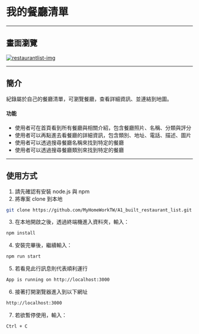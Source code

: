 # 我的餐廳清單

<hr style="1px solid lightgray;">


## 畫面瀏覽
[![restaurantlist-img](https://i.imgur.com/U7Q52bpm.png)](https://i.imgur.com/U7Q52bp.png)

<hr style="1px solid lightgray;">

## 簡介
紀錄屬於自己的餐廳清單，可瀏覽餐廳，查看詳細資訊、並連結到地圖。
  
#### 功能
  - 使用者可在首頁看到所有餐廳與相關介紹，包含餐廳照片、名稱、分類與評分
  - 使用者可以再點進去看餐廳的詳細資訊，包含類別、地址、電話、描述、圖片
  - 使用者可以透過搜尋餐廳名稱來找到特定的餐廳
  - 使用者可以透過搜尋餐廳類別來找到特定的餐廳

<hr style="1px solid lightgray;">

## 使用方式
  1. 請先確認有安裝 node.js 與 npm
  2. 將專案 clone 到本地
  ```bash
  git clone https://github.com/MyHomeWorkTW/A1_built_restaurant_list.git
  ```
  3. 在本地開啟之後，透過終端機進入資料夾，輸入：
  ```bash
  npm install
  ```
  4. 安裝完畢後，繼續輸入：
  ```bash
  npm run start
  ```
  5. 若看見此行訊息則代表順利運行
  ```bash
  App is running on http://localhost:3000
  ```
  6. 接著打開瀏覽器進入到以下網址
  ```bash
  http://localhost:3000
  ```
  7. 若欲暫停使用，輸入：
  ```bash
  Ctrl + C
  ```